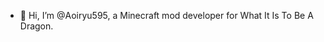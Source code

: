 - 👋 Hi, I’m @Aoiryu595,
   a Minecraft mod developer
for What It Is To Be A Dragon.


<!---
Aoiryu595/Aoiryu595 is a ✨ special ✨ repository because its `README.md` (this file) appears on your GitHub profile.
You can click the Preview link to take a look at your changes.
--->
